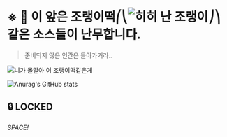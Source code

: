 # ※ 🚨 이 앞은 조랭이떡⎛⎝![히히 난 조랭이](https://cdn.discordapp.com/emojis/768100761812205579.png?v=1)⎠⎞같은 소스들이 난무합니다.

> 준비되지 않은 인간은 돌아가거라..


![니가 몰알아 이 조랭이떡같은게](https://cdn.discordapp.com/attachments/537578464153174016/842100056940478494/21411ua361l143q9xw1q.png)

![Anurag's GitHub stats](https://github-readme-stats.vercel.app/api?username=PleahMaCaka&show_icons=true&theme=dark)
## 🔒 LOCKED

*SPACE!*

